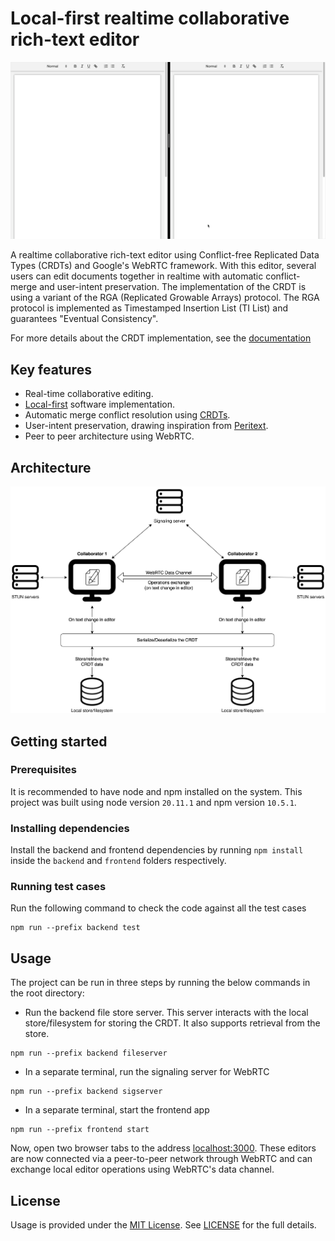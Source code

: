 # Local-first realtime collaborative rich-text editor

![text editor demo](https://raw.githubusercontent.com/priyangshupal/documentation-images/main/collaborative-text-editor/collaborative-text-editor-demo.gif)

A realtime collaborative rich-text editor using Conflict-free Replicated Data Types (CRDTs) and Google's WebRTC framework. With this editor, several users can edit documents together in realtime with automatic conflict-merge and user-intent preservation. The implementation of the CRDT is using a variant of the RGA (Replicated Growable Arrays) protocol. The RGA protocol is implemented as Timestamped Insertion List (TI List) and guarantees "Eventual Consistency".

For more details about the CRDT implementation, see the [documentation](./docs/README.md)

## Key features

- Real-time collaborative editing.
- [Local-first](https://martin.kleppmann.com/papers/local-first.pdf) software implementation.
- Automatic merge conflict resolution using [CRDTs](https://en.wikipedia.org/wiki/Conflict-free_replicated_data_type).
- User-intent preservation, drawing inspiration from [Peritext](https://www.inkandswitch.com/peritext/static/cscw-publication.pdf).
- Peer to peer architecture using WebRTC.

## Architecture

![architecture diagram](https://raw.githubusercontent.com/priyangshupal/documentation-images/main/collaborative-text-editor/architecture.svg)

## Getting started

### Prerequisites

It is recommended to have node and npm installed on the system. This project was built using node version `20.11.1` and npm version `10.5.1`.

### Installing dependencies

Install the backend and frontend dependencies by running `npm install` inside the `backend` and `frontend` folders respectively.

### Running test cases

Run the following command to check the code against all the test cases
```
npm run --prefix backend test
```

## Usage

The project can be run in three steps by running the below commands in the root directory:

- Run the backend file store server. This server interacts with the local store/filesystem for storing the CRDT. It also supports retrieval from the store.

```
npm run --prefix backend fileserver
```

- In a separate terminal, run the signaling server for WebRTC

```
npm run --prefix backend sigserver
```

- In a separate terminal, start the frontend app

```
npm run --prefix frontend start
```

Now, open two browser tabs to the address [localhost:3000](http://localhost:3000/). These editors are now connected via a peer-to-peer network through WebRTC and can exchange local editor operations using WebRTC's data channel.

## License

Usage is provided under the [MIT License](https://opensource.org/license/mit). See [LICENSE](./LICENSE) for the full details.
